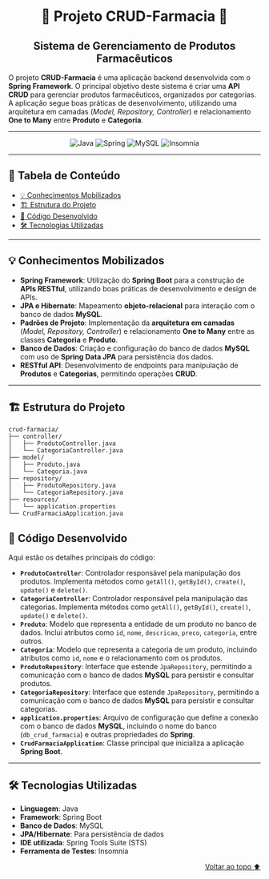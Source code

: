 <div align='center', id='topo'/>

# 💊 Projeto CRUD-Farmacia 💊
## Sistema de Gerenciamento de Produtos Farmacêuticos

</div>

O projeto **CRUD-Farmacia** é uma aplicação backend desenvolvida com o **Spring Framework**. O principal objetivo deste sistema é criar uma **API CRUD** para gerenciar produtos farmacêuticos, organizados por categorias. A aplicação segue boas práticas de desenvolvimento, utilizando uma arquitetura em camadas (*Model, Repository, Controller*) e relacionamento **One to Many** entre **Produto** e **Categoria**.

******

<div align='center'/>

  ![Java](https://a11ybadges.com/badge?logo=java)
  ![Spring](https://a11ybadges.com/badge?logo=spring)
  ![MySQL](https://a11ybadges.com/badge?logo=mysql)
  ![Insomnia](https://a11ybadges.com/badge?logo=insomnia)
</div>


******

## 📖 Tabela de Conteúdo
- [💡 Conhecimentos Mobilizados](#conhecimentosMobilizados)
- [🏗️ Estrutura do Projeto](#estruturaDoProjeto)
- [📂 Código Desenvolvido](#codigoDesenvolvido)
- [🛠️ Tecnologias Utilizadas](#tecnologiasUtilizadas)

---

<div id='conhecimentosMobilizados'/> 

## 💡 Conhecimentos Mobilizados

- **Spring Framework**: Utilização do **Spring Boot** para a construção de **APIs RESTful**, utilizando boas práticas de desenvolvimento e design de APIs.
- **JPA e Hibernate**: Mapeamento **objeto-relacional** para interação com o banco de dados **MySQL**.
- **Padrões de Projeto**: Implementação da **arquitetura em camadas** (*Model, Repository, Controller*) e relacionamento **One to Many** entre as classes **Categoria** e **Produto**.
- **Banco de Dados**: Criação e configuração do banco de dados **MySQL** com uso de **Spring Data JPA** para persistência dos dados.
- **RESTful API**: Desenvolvimento de endpoints para manipulação de **Produtos** e **Categorias**, permitindo operações **CRUD**.

---

<div id='estruturaDoProjeto'/> 

## 🏗️ Estrutura do Projeto

```
crud-farmacia/
├── controller/
│   ├── ProdutoController.java
│   └── CategoriaController.java
├── model/
│   ├── Produto.java
│   └── Categoria.java
├── repository/
│   ├── ProdutoRepository.java
│   └── CategoriaRepository.java
├── resources/
│   └── application.properties
└── CrudFarmaciaApplication.java
```


<div id='codigoDesenvolvido'/> 

## 📂 Código Desenvolvido

Aqui estão os detalhes principais do código:

- **`ProdutoController`**: Controlador responsável pela manipulação dos produtos. Implementa métodos como `getAll()`, `getById()`, `create()`, `update()` e `delete()`.  
- **`CategoriaController`**: Controlador responsável pela manipulação das categorias. Implementa métodos como `getAll()`, `getById()`, `create()`, `update()` e `delete()`.
- **`Produto`**: Modelo que representa a entidade de um produto no banco de dados. Inclui atributos como `id`, `nome`, `descricao`, `preco`, `categoria`, entre outros.  
- **`Categoria`**: Modelo que representa a categoria de um produto, incluindo atributos como `id`, `nome` e o relacionamento com os produtos.
- **`ProdutoRepository`**: Interface que estende `JpaRepository`, permitindo a comunicação com o banco de dados **MySQL** para persistir e consultar produtos.
- **`CategoriaRepository`**: Interface que estende `JpaRepository`, permitindo a comunicação com o banco de dados **MySQL** para persistir e consultar categorias.
- **`application.properties`**: Arquivo de configuração que define a conexão com o banco de dados **MySQL**, incluindo o nome do banco (`db_crud_farmacia`) e outras propriedades do **Spring**.
- **`CrudFarmaciaApplication`**: Classe principal que inicializa a aplicação **Spring Boot**.

---

<div id='tecnologiasUtilizadas'/> 

## 🛠️ Tecnologias Utilizadas

- **Linguagem**: Java  
- **Framework**: Spring Boot  
- **Banco de Dados**: MySQL  
- **JPA/Hibernate**: Para persistência de dados  
- **IDE utilizada**: Spring Tools Suite (STS)
- **Ferramenta de Testes**: Insomnia

<div align='right'>
  
  [Voltar ao topo ⬆️](#topo)

</div>

